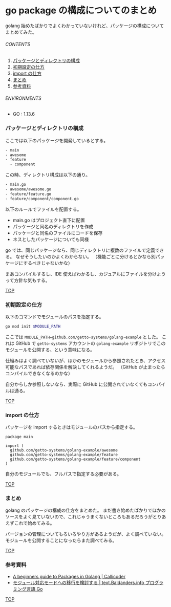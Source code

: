 # go package の構成についてのまとめ
<a id="top"></a>

golang 始めたばかりでよくわかっていないけれど、パッケージの構成についてまとめてみた。

###### CONTENTS

1. [パッケージとディレクトリの構成](#package-and-directory)
1. [初期設定の仕方](#go-mod-init)
1. [import の仕方](#import)
1. [まとめ](#postscript)
1. [参考資料](#reference)


###### ENVIRONMENTS

- GO : 1.13.6


<a id="package-and-directory"></a>
### パッケージとディレクトリの構成

ここでは以下のパッケージを開発しているとする。

```txt
- main
- awesome
- feature
  - component
```

この時、ディレクトリ構成は以下の通り。

```txt
- main.go
- awesome/awesome.go
- feature/feature.go
- feature/component/component.go
```

以下のルールでファイルを配置する。

- main.go はプロジェクト直下に配置
- パッケージと同名のディレクトリを作成
- パッケージと同名のファイルにコードを保存
- ネスとしたパッケージについても同様

go では、同じパッケージなら、同じディレクトリに複数のファイルで定義できる。
なぜそうしたいのかよくわからない。
（機能ごとに分けるとかなら別パッケージにするべきじゃないかな）

まあコンパイルするし、IDE 使えばわかるし、カジュアルにファイルを分けようって方針な気もする。


[TOP](#top)
<a id="go-mod-init"></a>
### 初期設定の仕方

以下のコマンドでモジュールのパスを指定する。

```bash
go mod init $MODULE_PATH
```

ここでは `MODULE_PATH=github.com/getto-systems/golang-example` とした。
これは GitHub で `getto-systems` アカウントの `golang-example` リポジトリでこのモジュールを公開する、という意味になる。

仕組みはよく調べていないが、ほかのモジュールから参照されたとき、アクセス可能なパスであれば依存関係を解決してくれるようだ。
（GitHub が止まったらコンパイルできなくなるのかな）

自分からしか参照しないなら、実際に GitHub に公開されていなくてもコンパイルは通る。


[TOP](#top)
<a id="import"></a>
### import の仕方

パッケージを import するときはモジュールのパスから指定する。

```golang
package main

import (
  github.com/getto-systems/golang-example/awesome
  github.com/getto-systems/golang-example/feature
  github.com/getto-systems/golang-example/feature/component
)
```

自分のモジュールでも、フルパスで指定する必要がある。


[TOP](#top)
<a id="postscript"></a>
### まとめ

golang のパッケージの構成の仕方をまとめた。
まだ書き始めたばかりでほかのソースをよく見ていないので、これじゃうまくないところもあるだろうがとりあえずこれで始めてみる。

バージョンの管理についてもろいろやり方があるようだが、よく調べていない。
モジュールを公開することになったらまた調べてみる。


[TOP](#top)
<a id="reference"></a>
### 参考資料

- [A beginners guide to Packages in Golang | Callicoder](https://www.callicoder.com/golang-packages/)
- [モジュール対応モードへの移行を検討する | text.Baldanders.info プログラミング言語 Go](https://text.baldanders.info/golang/go-module-aware-mode/)


[TOP](#top)
